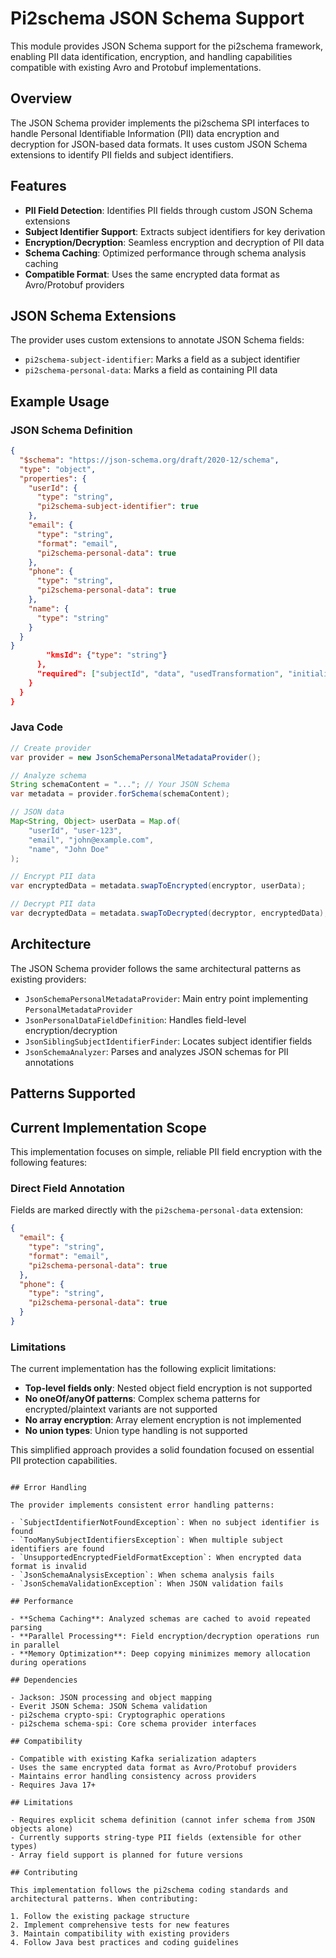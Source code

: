 # Pi2schema JSON Schema Support

This module provides JSON Schema support for the pi2schema framework, enabling PII data identification, encryption, and handling capabilities compatible with existing Avro and Protobuf implementations.

## Overview

The JSON Schema provider implements the pi2schema SPI interfaces to handle Personal Identifiable Information (PII) data encryption and decryption for JSON-based data formats. It uses custom JSON Schema extensions to identify PII fields and subject identifiers.

## Features

- **PII Field Detection**: Identifies PII fields through custom JSON Schema extensions
- **Subject Identifier Support**: Extracts subject identifiers for key derivation
- **Encryption/Decryption**: Seamless encryption and decryption of PII data
- **Schema Caching**: Optimized performance through schema analysis caching
- **Compatible Format**: Uses the same encrypted data format as Avro/Protobuf providers

## JSON Schema Extensions

The provider uses custom extensions to annotate JSON Schema fields:

- `pi2schema-subject-identifier`: Marks a field as a subject identifier
- `pi2schema-personal-data`: Marks a field as containing PII data

## Example Usage

### JSON Schema Definition

```json
{
  "$schema": "https://json-schema.org/draft/2020-12/schema",
  "type": "object",
  "properties": {
    "userId": {
      "type": "string",
      "pi2schema-subject-identifier": true
    },
    "email": {
      "type": "string",
      "format": "email",
      "pi2schema-personal-data": true
    },
    "phone": {
      "type": "string",
      "pi2schema-personal-data": true
    },
    "name": {
      "type": "string"
    }
  }
}
        "kmsId": {"type": "string"}
      },
      "required": ["subjectId", "data", "usedTransformation", "initializationVector"]
    }
  }
}
```

### Java Code

```java
// Create provider
var provider = new JsonSchemaPersonalMetadataProvider();

// Analyze schema
String schemaContent = "..."; // Your JSON Schema
var metadata = provider.forSchema(schemaContent);

// JSON data
Map<String, Object> userData = Map.of(
    "userId", "user-123",
    "email", "john@example.com",
    "name", "John Doe"
);

// Encrypt PII data
var encryptedData = metadata.swapToEncrypted(encryptor, userData);

// Decrypt PII data
var decryptedData = metadata.swapToDecrypted(decryptor, encryptedData);
```

## Architecture

The JSON Schema provider follows the same architectural patterns as existing providers:

- `JsonSchemaPersonalMetadataProvider`: Main entry point implementing `PersonalMetadataProvider`
- `JsonPersonalDataFieldDefinition`: Handles field-level encryption/decryption
- `JsonSiblingSubjectIdentifierFinder`: Locates subject identifier fields
- `JsonSchemaAnalyzer`: Parses and analyzes JSON schemas for PII annotations

## Patterns Supported

## Current Implementation Scope

This implementation focuses on simple, reliable PII field encryption with the following features:

### Direct Field Annotation
Fields are marked directly with the `pi2schema-personal-data` extension:

```json
{
  "email": {
    "type": "string",
    "format": "email",
    "pi2schema-personal-data": true
  },
  "phone": {
    "type": "string", 
    "pi2schema-personal-data": true
  }
}
```

### Limitations

The current implementation has the following explicit limitations:

- **Top-level fields only**: Nested object field encryption is not supported
- **No oneOf/anyOf patterns**: Complex schema patterns for encrypted/plaintext variants are not supported  
- **No array encryption**: Array element encryption is not implemented
- **No union types**: Union type handling is not supported

This simplified approach provides a solid foundation focused on essential PII protection capabilities.
```

## Error Handling

The provider implements consistent error handling patterns:

- `SubjectIdentifierNotFoundException`: When no subject identifier is found
- `TooManySubjectIdentifiersException`: When multiple subject identifiers are found
- `UnsupportedEncryptedFieldFormatException`: When encrypted data format is invalid
- `JsonSchemaAnalysisException`: When schema analysis fails
- `JsonSchemaValidationException`: When JSON validation fails

## Performance

- **Schema Caching**: Analyzed schemas are cached to avoid repeated parsing
- **Parallel Processing**: Field encryption/decryption operations run in parallel
- **Memory Optimization**: Deep copying minimizes memory allocation during operations

## Dependencies

- Jackson: JSON processing and object mapping
- Everit JSON Schema: JSON Schema validation
- pi2schema crypto-spi: Cryptographic operations
- pi2schema schema-spi: Core schema provider interfaces

## Compatibility

- Compatible with existing Kafka serialization adapters
- Uses the same encrypted data format as Avro/Protobuf providers
- Maintains error handling consistency across providers
- Requires Java 17+

## Limitations

- Requires explicit schema definition (cannot infer schema from JSON objects alone)
- Currently supports string-type PII fields (extensible for other types)
- Array field support is planned for future versions

## Contributing

This implementation follows the pi2schema coding standards and architectural patterns. When contributing:

1. Follow the existing package structure
2. Implement comprehensive tests for new features
3. Maintain compatibility with existing providers
4. Follow Java best practices and coding guidelines
